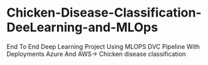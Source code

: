 # Chicken-Disease-Classification-DeeLearning-and-MLOps
End To End Deep Learning Project Using MLOPS DVC Pipeline With Deployments Azure And AWS-> Chicken disease classification
